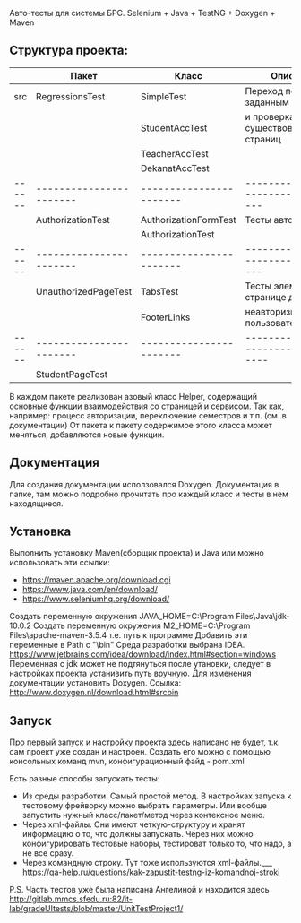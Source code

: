 Авто-тесты для системы БРС. 
Selenium + Java + TestNG + Doxygen + Maven

Структура проекта:
--------------------------

|	| Пакет			| Класс			| Описание
|-------|-----------------------|-----------------------|--------------------------------------|
|src	| RegressionsTest	| SimpleTest		| Переход по заранее заданным ссылкам
|	|			| StudentAccTest	| и проверка существования этих страниц
|	|			| TeacherAccTest	|
|	|			| DekanatAccTest	|
|------	|-----------------------|-----------------------|-----------------------------------|
|	| AuthorizationTest	| AuthorizationFormTest	| Тесты авторизации
|	|			| AuthorizationTest	|
|------	|-----------------------|-----------------------|-----------------------------------|
|	| UnauthorizedPageTest	| TabsTest		| Тесты элементов на странице для
|	|			| FooterLinks		| неавторизированного пользователя
|------	|-----------------------|-----------------------|------------------------------------|
|	| StudentPageTest	| 			|


В каждом пакете реализован азовый класс Helper, содержащий основные функции взаимодействия со страницей и сервисом. Так как, например: процесс авторизации, переключение семестров и т.п. (см. в документации)
От пакета к пакету содержимое этого класса может меняться, добавляются новые функции.

Документация
----------------
Для создания документации исползовался Doxygen.
Документация в папке, там можно подробно прочитать про каждый класс и тесты в нем находящиеся.

Установка
--------------
Выполнить установку Maven(сборщик проекта) и Java
или можно использовать эти ссылки:
* https://maven.apache.org/download.cgi
* https://www.java.com/en/download/
* https://www.seleniumhq.org/download/

Создать переменную окружения JAVA_HOME=C:\Program Files\Java\jdk-10.0.2
Создать переменную окружения M2_HOME=C:\Program Files\apache-maven-3.5.4
т.е. путь к программе
Добавить эти переменные в Path с "\bin"
Среда разработки выбрана IDEA.
https://www.jetbrains.com/idea/download/index.html#section=windows
Переменная с jdk может не подтянуться после утановки, следует в настройках проекта устанивить путь вручную.
Для изменения документации установить Doxygen.
Ссылка: http://www.doxygen.nl/download.html#srcbin


Запуск
--------
Про первый запуск и настройку проекта здесь написано не будет, т.к. сам проект уже создан и настроен. Создать его можно с помощью консольных команд mvn, конфигурационный файд - pom.xml

Есть разные способы запускать тесты:
* Из среды разработки. Самый простой метод. В настройках запуска к тестовому фрейворку можно выбрать параметры. Или вообще запустить нужный класс/пакет/метод через контексное меню.
* Через xml-файлы. Они имеют четкую-структуру и хранят информацию о то, что должны запускать. Через них можно конфигурировать тестовые наборы, тестироват только то, что надо, а не все сразу.
* Через командную строку. Тут тоже используются xml-файлы.___
https://qa-help.ru/questions/kak-zapustit-testng-iz-komandnoj-stroki

P.S. Часть тестов уже была написана Ангелиной и находится здесь http://gitlab.mmcs.sfedu.ru:82/it-lab/gradeUItests/blob/master/UnitTestProject1/
